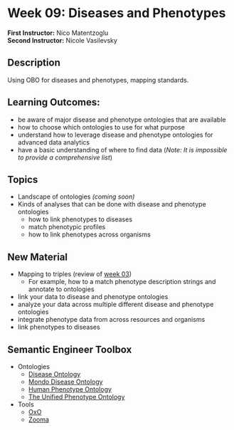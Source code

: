 # Week 09: Diseases and Phenotypes

**First Instructor:** Nico Matentzoglu  
**Second Instructor:** Nicole Vasilevsky

## Description
Using OBO for diseases and phenotypes, mapping standards. 

## Learning Outcomes:
- be aware of major disease and phenotype ontologies that are available
- how to choose which ontologies to use for what purpose
- understand how to leverage disease and phenotype ontologies for advanced data analytics
- have a basic understanding of where to find data (_Note: It is impossible to provide a comprehensive list_)

## Topics
- Landscape of ontologies _(coming soon)_ 
- Kinds of analyses that can be done with disease and phenotype ontologies
	- how to link phenotypes to diseases
	- match phenotypic profiles
	- how to link phenotypes across organisms

## New Material
- Mapping to triples (review of [week 03](https://github.com/jamesaoverton/obook/tree/master/03-RDF))
  - For example, how to a match phenotype description strings and annotate to ontologies
- link your data to disease and phenotype ontologies
- analyze your data across multiple different disease and phenotype ontologies
- integrate phenotype data from across resources and organisms
- link phenotypes to diseases

## Semantic Engineer Toolbox
- Ontologies
  - [Disease Ontology](https://disease-ontology.org/)
  - [Mondo Disease Ontology](http://mondo.monarchinitiative.org/)
  - [Human Phenotype Ontology](https://hpo.jax.org/)
  - [The Unified Phenotype Ontology]()
- Tools
  - [OxO](https://www.ebi.ac.uk/spot/oxo/)
  - [Zooma](https://www.ebi.ac.uk/spot/zooma/)
  
